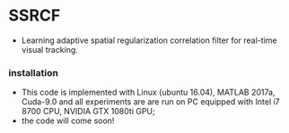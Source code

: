 # SSRCF
- Learning adaptive spatial regularization correlation filter for real-time visual tracking.
### installation
- This code is implemented with Linux (ubuntu 16.04), MATLAB 2017a, Cuda-9.0 and all experiments are are run on PC equipped with Intel i7 8700 CPU, NVIDIA GTX 1080ti GPU;
- the code will come soon!
